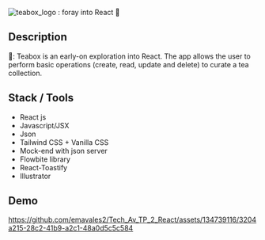 ![teabox_logo](https://github.com/emavales2/Tech_Av_TP_2_React/assets/134739116/6a6736f6-2092-4f57-ad22-0dc07a0e5ddb) : foray into React :rocket:

## Description
:tea:: Teabox is an early-on exploration into React. The app allows the user to perform basic operations (create, read, update and delete) to curate a tea collection.


## Stack / Tools
* React js
* Javascript/JSX
* Json
* Tailwind CSS + Vanilla CSS
* Mock-end with json server
* Flowbite library
* React-Toastify
* Illustrator

## Demo 

https://github.com/emavales2/Tech_Av_TP_2_React/assets/134739116/3204a215-28c2-41b9-a2c1-48a0d5c5c584


